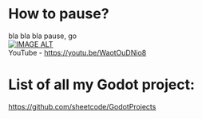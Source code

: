 # **How to pause?** 
bla bla bla pause, go  
[![IMAGE ALT](https://img.youtube.com/vi/WaotOuDNio8/0.jpg)](https://www.youtube.com/watch?v=WaotOuDNio8 )  
YouTube - https://youtu.be/WaotOuDNio8   

# List of all my Godot project:
https://github.com/sheetcode/GodotProjects

